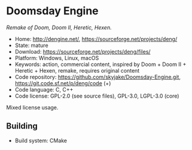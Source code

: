 # Doomsday Engine

_Remake of Doom, Doom II, Heretic, Hexen._

- Home: http://dengine.net/, https://sourceforge.net/projects/deng/
- State: mature
- Download: https://sourceforge.net/projects/deng/files/
- Platform: Windows, Linux, macOS
- Keywords: action, commercial content, inspired by Doom + Doom II + Heretic + Hexen, remake, requires original content
- Code repository: https://github.com/skyjake/Doomsday-Engine.git, https://git.code.sf.net/p/deng/code (+)
- Code language: C, C++
- Code license: GPL-2.0 (see source files), GPL-3.0, LGPL-3.0 (core)

Mixed license usage.

## Building

- Build system: CMake
